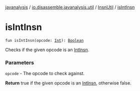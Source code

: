 [javanalysis](../../index.md) / [io.disassemble.javanalysis.util](../index.md) / [InsnUtil](index.md) / [isIntInsn](./is-int-insn.md)

# isIntInsn

`fun isIntInsn(opcode: `[`Int`](https://kotlinlang.org/api/latest/jvm/stdlib/kotlin/-int/index.html)`): `[`Boolean`](https://kotlinlang.org/api/latest/jvm/stdlib/kotlin/-boolean/index.html)

Checks if the given opcode is an [IntInsn](../../io.disassemble.javanalysis.insn/-int-insn/index.md).

### Parameters

`opcode` - The opcode to check against.

**Return**
true if the given opcode is an [IntInsn](../../io.disassemble.javanalysis.insn/-int-insn/index.md), otherwise false.

